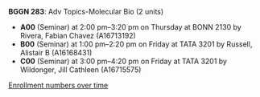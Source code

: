 **BGGN 283**: Adv Topics-Molecular Bio (2 units)

- **A00** (Seminar) at 2:00 pm–3:20 pm on Thursday at BONN 2130 by Rivera, Fabian Chavez (A16713192)
- **B00** (Seminar) at 1:00 pm–2:20 pm on Friday at TATA 3201 by Russell, Alistair B (A16168431)
- **C00** (Seminar) at 3:00 pm–4:20 pm on Friday at TATA 3201 by Wildonger, Jill Cathleen (A16715575)

[Enrollment numbers over time](./BGGN283.tsv)
